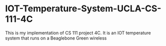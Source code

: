 # IOT-Temperature-System-UCLA-CS-111-4C
This is my implementation of CS 111 project 4C. It is an IOT temperature system that runs on a Beaglebone Green wireless
